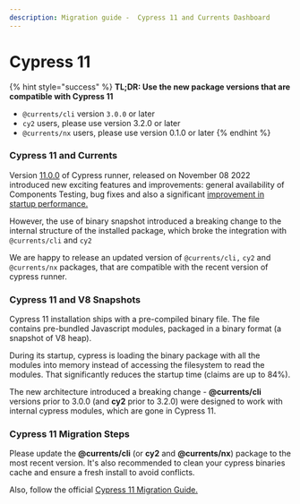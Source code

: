 ```yaml
---
description: Migration guide -  Cypress 11 and Currents Dashboard
---
```


# Cypress 11

{% hint style="success" %}
**TL;DR:  Use the new package versions that are compatible with Cypress 11**

* &#x20;`@currents/cli`  version `3.0.0` or later
* `cy2` users, please use version 3.2.0 or later
* `@currents/nx` users, please use version 0.1.0 or later
{% endhint %}

### Cypress 11 and Currents

Version [11.0.0](https://docs.cypress.io/guides/references/changelog#11-0-0) of Cypress runner, released on November 08 2022 introduced new exciting features and improvements: general availability of Components Testing, bug fixes and also a significant [improvement in startup performance.](https://github.com/cypress-io/cypress/issues/18480)

However, the use of binary snapshot introduced a breaking change to the internal structure of the installed package, which broke the integration with `@currents/cli` and `cy2`

We are happy to release an updated version of `@currents/cli,` `cy2` and `@currents/nx` packages, that are compatible with the recent version of cypress runner.

### Cypress 11 and V8 Snapshots

Cypress 11 installation ships with a pre-compiled binary file. The file contains pre-bundled Javascript modules, packaged in a binary format (a snapshot of V8 heap).

During its startup, cypress is loading the binary package with all the modules into memory instead of accessing the filesystem to read the modules. That significantly reduces the startup time (claims are up to 84%).

The new architecture introduced a breaking change - **@currents/cli** versions prior to 3.0.0 (and **cy2** prior to 3.2.0) were designed to work with internal cypress modules, which are gone in Cypress 11.

### Cypress 11 Migration Steps

Please update the **@currents/cli** (or **cy2** and **@currents/nx**) package to the most recent version. It's also recommended to clean your cypress binaries cache and ensure a fresh install to avoid conflicts.

Also, follow the official [Cypress 11 Migration Guide.](https://docs.cypress.io/guides/references/migration-guide#Migrating-to-Cypress-version-11-0)
